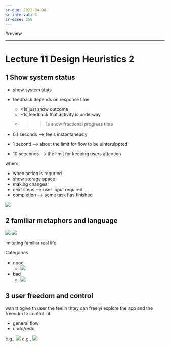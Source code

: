 ```yaml
---
sr-due: 2022-04-08
sr-interval: 3
sr-ease: 250
---
```

#review 

---

# Lecture 11 Design Heuristics 2

## 1 Show system status
- show system stats

- feedback depends on response time
	- <1s just show outcome
	- ~1s feedback that activity is underway
	- >>1s show fractional progress time 

- 0.1 seconds --> feels instantaneusly
- 1 second --> about the limit for flow to be uinteruippted
- 10 seeconds --> the limit for keeping users attention

when:
- when action is requried
- show storage space
- making changes
- next steps --> user input required
- completion --> some task has finished

![](https://i.imgur.com/QzHRh9Z.png)

## 2 familiar metaphors and language
![](https://i.imgur.com/sdNv98E.png)
![](https://i.imgur.com/IbIBK5t.png)

imitating familiar real life

Categories
- good
	- ![](https://i.imgur.com/7wRRBii.png)
- bad
	- ![](https://i.imgur.com/vDKOuOo.png)

## 3 user freedom and control

wan tt ogive th user the feelin thtey can freelyi explore the app
and the freeodm to control i it

- general flow
- undo/redo

e.g., ![](https://i.imgur.com/zF5LDVx.png)
e.g., ![](https://i.imgur.com/eqfs1D6.png)





